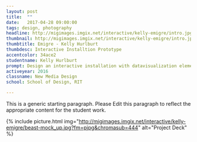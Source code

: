 ```yaml
---
layout: post
title:  ""
date:   2017-04-28 09:00:00
tags: design, photography
headline: http://migimages.imgix.net/interactive/kelly-emigre/intro.jpg?fm=pjpg&h=400&fit=crop&crop=fp&fp-y=.46&auto=format
thumbnail: http://migimages.imgix.net/interactive/kelly-emigre/intro.jpg?fit=crop&fm=pjpg&q=85&chromasub=444
thumbtitle: Emigre - Kelly Hurlburt
thumbdesc: Interactive Installtion Prototype
accentcolor: 34ace2
studentname: Kelly Hurlburt
prompt: Design an interactive installation with datavisualization elements 
activeyear: 2016
classname: New Media Design 
school: School of Design, RIT

---
```


<section>
<p>This is a generic starting paragraph. Please Edit this paragraph to reflect the appropriate content for the student work.</p>

{% include picture.html img="http://migimages.imgix.net/interactive/kelly-emigre/beast-mock_up.jpg?fm=pjpg&chromasub=444" alt="Project Deck" %}